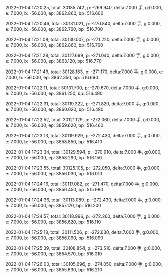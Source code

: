 2022-01-04 17:20:25, total: 30135.742, p: -269.940, delta:7.000 手, g:0.000, e: 7.000, b: -56.000, ep: 3862.860, bp: 516.600

2022-01-04 17:20:46, total: 30131.021, p: -270.840, delta:7.000 手, g:0.000, e: 7.000, b: -56.000, ep: 3862.760, bp: 516.700

2022-01-04 17:21:08, total: 30130.007, p: -271.220, delta:7.000 手, g:0.000, e: 7.000, b: -56.000, ep: 3862.860, bp: 516.760

2022-01-04 17:21:28, total: 30127.699, p: -271.040, delta:7.000 手, g:0.000, e: 7.000, b: -56.000, ep: 3863.120, bp: 516.770

2022-01-04 17:21:49, total: 30128.163, p: -271.170, delta:7.000 手, g:0.000, e: 7.000, b: -56.000, ep: 3862.350, bp: 516.690

2022-01-04 17:22:11, total: 30131.700, p: -270.670, delta:7.000 手, g:0.000, e: 7.000, b: -56.000, ep: 3861.250, bp: 516.490

2022-01-04 17:22:31, total: 30119.322, p: -271.820, delta:7.000 手, g:0.000, e: 7.000, b: -56.000, ep: 3860.020, bp: 516.480

2022-01-04 17:22:52, total: 30121.129, p: -272.060, delta:7.000 手, g:0.000, e: 7.000, b: -56.000, ep: 3859.620, bp: 516.460

2022-01-04 17:23:13, total: 30119.929, p: -272.430, delta:7.000 手, g:0.000, e: 7.000, b: -56.000, ep: 3858.850, bp: 516.410

2022-01-04 17:23:34, total: 30129.594, p: -270.910, delta:7.000 手, g:0.000, e: 7.000, b: -56.000, ep: 3858.290, bp: 516.150

2022-01-04 17:23:55, total: 30125.105, p: -272.050, delta:7.000 手, g:0.000, e: 7.000, b: -56.000, ep: 3856.030, bp: 516.010

2022-01-04 17:24:16, total: 30117.082, p: -271.470, delta:7.000 手, g:0.000, e: 7.000, b: -56.000, ep: 3856.450, bp: 515.990

2022-01-04 17:24:36, total: 30113.089, p: -272.430, delta:7.000 手, g:0.000, e: 7.000, b: -56.000, ep: 3857.170, bp: 516.200

2022-01-04 17:24:57, total: 30118.996, p: -272.260, delta:7.000 手, g:0.000, e: 7.000, b: -56.000, ep: 3856.620, bp: 516.110

2022-01-04 17:25:18, total: 30111.506, p: -272.630, delta:7.000 手, g:0.000, e: 7.000, b: -56.000, ep: 3856.090, bp: 516.090

2022-01-04 17:25:39, total: 30108.854, p: -273.510, delta:7.000 手, g:0.000, e: 7.000, b: -56.000, ep: 3854.570, bp: 516.010

2022-01-04 17:26:00, total: 30105.696, p: -274.050, delta:7.000 手, g:0.000, e: 7.000, b: -56.000, ep: 3855.630, bp: 516.210